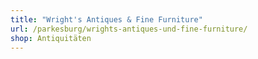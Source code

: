 ```yaml
---
title: "Wright's Antiques & Fine Furniture"
url: /parkesburg/wrights-antiques-und-fine-furniture/
shop: Antiquitäten
---
```

